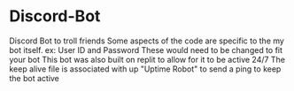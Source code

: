 # Discord-Bot
Discord Bot to troll friends
Some aspects of the code are specific to the my bot itself. ex: User ID and Password
  These would need to be changed to fit your bot
This bot was also built on replit to allow for it to be active 24/7
  The keep alive file is associated with up "Uptime Robot" to send a ping to keep the bot active

